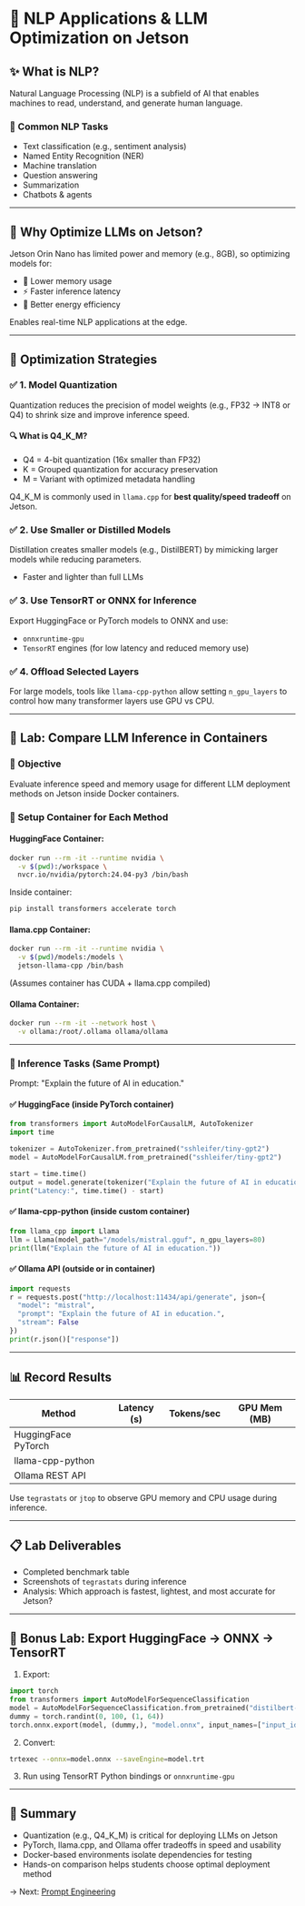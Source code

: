 # 🧠 NLP Applications & LLM Optimization on Jetson

## ✨ What is NLP?

Natural Language Processing (NLP) is a subfield of AI that enables machines to read, understand, and generate human language.

### 💬 Common NLP Tasks

* Text classification (e.g., sentiment analysis)
* Named Entity Recognition (NER)
* Machine translation
* Question answering
* Summarization
* Chatbots & agents

---

## 🤖 Why Optimize LLMs on Jetson?

Jetson Orin Nano has limited power and memory (e.g., 8GB), so optimizing models for:

* 💾 Lower memory usage
* ⚡ Faster inference latency
* 🔌 Better energy efficiency

Enables real-time NLP applications at the edge.

---

## 🚀 Optimization Strategies

### ✅ 1. Model Quantization

Quantization reduces the precision of model weights (e.g., FP32 → INT8 or Q4) to shrink size and improve inference speed.

#### 🔍 What is Q4\_K\_M?

* Q4 = 4-bit quantization (16x smaller than FP32)
* K = Grouped quantization for accuracy preservation
* M = Variant with optimized metadata handling

Q4\_K\_M is commonly used in `llama.cpp` for **best quality/speed tradeoff** on Jetson.

### ✅ 2. Use Smaller or Distilled Models

Distillation creates smaller models (e.g., DistilBERT) by mimicking larger models while reducing parameters.

* Faster and lighter than full LLMs

### ✅ 3. Use TensorRT or ONNX for Inference

Export HuggingFace or PyTorch models to ONNX and use:

* `onnxruntime-gpu`
* `TensorRT` engines (for low latency and reduced memory use)

### ✅ 4. Offload Selected Layers

For large models, tools like `llama-cpp-python` allow setting `n_gpu_layers` to control how many transformer layers use GPU vs CPU.

---

## 🧪 Lab: Compare LLM Inference in Containers

### 🎯 Objective

Evaluate inference speed and memory usage for different LLM deployment methods on Jetson inside Docker containers.

### 🔧 Setup Container for Each Method

#### HuggingFace Container:

```bash
docker run --rm -it --runtime nvidia \
  -v $(pwd):/workspace \
  nvcr.io/nvidia/pytorch:24.04-py3 /bin/bash
```

Inside container:

```bash
pip install transformers accelerate torch
```

#### llama.cpp Container:

```bash
docker run --rm -it --runtime nvidia \
  -v $(pwd)/models:/models \
  jetson-llama-cpp /bin/bash
```

(Assumes container has CUDA + llama.cpp compiled)

#### Ollama Container:

```bash
docker run --rm -it --network host \
  -v ollama:/root/.ollama ollama/ollama
```

---

### 🔁 Inference Tasks (Same Prompt)

Prompt: "Explain the future of AI in education."

#### ✅ HuggingFace (inside PyTorch container)

```python
from transformers import AutoModelForCausalLM, AutoTokenizer
import time

tokenizer = AutoTokenizer.from_pretrained("sshleifer/tiny-gpt2")
model = AutoModelForCausalLM.from_pretrained("sshleifer/tiny-gpt2")

start = time.time()
output = model.generate(tokenizer("Explain the future of AI in education.", return_tensors="pt").input_ids)
print("Latency:", time.time() - start)
```

#### ✅ llama-cpp-python (inside custom container)

```python
from llama_cpp import Llama
llm = Llama(model_path="/models/mistral.gguf", n_gpu_layers=80)
print(llm("Explain the future of AI in education."))
```

#### ✅ Ollama API (outside or in container)

```python
import requests
r = requests.post("http://localhost:11434/api/generate", json={
  "model": "mistral",
  "prompt": "Explain the future of AI in education.",
  "stream": False
})
print(r.json()["response"])
```

---

## 📊 Record Results

| Method              | Latency (s) | Tokens/sec | GPU Mem (MB) |
| ------------------- | ----------- | ---------- | ------------ |
| HuggingFace PyTorch |             |            |              |
| llama-cpp-python    |             |            |              |
| Ollama REST API     |             |            |              |

Use `tegrastats` or `jtop` to observe GPU memory and CPU usage during inference.

---

## 📋 Lab Deliverables

* Completed benchmark table
* Screenshots of `tegrastats` during inference
* Analysis: Which approach is fastest, lightest, and most accurate for Jetson?

---

## 🧪 Bonus Lab: Export HuggingFace → ONNX → TensorRT

1. Export:

```python
import torch
from transformers import AutoModelForSequenceClassification
model = AutoModelForSequenceClassification.from_pretrained("distilbert-base-uncased")
dummy = torch.randint(0, 100, (1, 64))
torch.onnx.export(model, (dummy,), "model.onnx", input_names=["input_ids"])
```

2. Convert:

```bash
trtexec --onnx=model.onnx --saveEngine=model.trt
```

3. Run using TensorRT Python bindings or `onnxruntime-gpu`

---

## 📌 Summary

* Quantization (e.g., Q4\_K\_M) is critical for deploying LLMs on Jetson
* PyTorch, llama.cpp, and Ollama offer tradeoffs in speed and usability
* Docker-based environments isolate dependencies for testing
* Hands-on comparison helps students choose optimal deployment method

→ Next: [Prompt Engineering](08_prompt_engineering_langchain_jetson.md)
